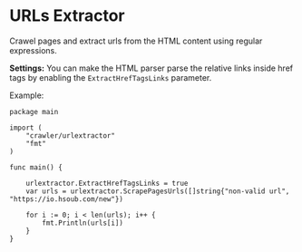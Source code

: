 
# URLs Extractor

Crawel pages and extract urls from the HTML content using regular expressions.

**Settings:**
You can make the HTML parser parse the relative links inside href tags by enabling the `ExtractHrefTagsLinks` parameter.

Example:
```
package main

import (
	"crawler/urlextractor"
	"fmt"
)

func main() {

	urlextractor.ExtractHrefTagsLinks = true
	var urls = urlextractor.ScrapePagesUrls([]string{"non-valid url", "https://io.hsoub.com/new"})

	for i := 0; i < len(urls); i++ {
		fmt.Println(urls[i])
	}
}
```

